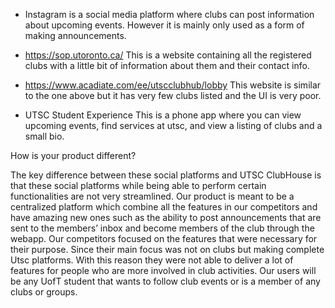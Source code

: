 - Instagram is a social media platform where clubs can post information about upcoming events. However it is mainly only used as a form of making announcements.
- https://sop.utoronto.ca/
This is a website containing all the registered clubs with a little bit of information about them and their contact info. 

- https://www.acadiate.com/ee/utscclubhub/lobby 
This website is similar to the one above but it has very few clubs listed and the UI is very poor.

- UTSC Student Experience 
This is a phone app where you can view upcoming events, find services at utsc, and view a listing of clubs and a small bio. 

How is your product different?
 
The key difference between these social platforms and UTSC ClubHouse is that these social platforms while being able to perform certain functionalities are not very streamlined. Our product is meant to be a centralized platform which combine all the features in our competitors and have amazing new ones such as the ability to post announcements that are sent to the members’ inbox and become members of the club through the webapp. 
Our competitors focused on the features that were necessary for their purpose. Since their main focus was not on clubs but making complete Utsc platforms. With this reason they were not able to deliver a lot of features for people who are more involved in club activities. 
Our users will be any UofT student that wants to follow club events or is a member of any clubs or groups. 
